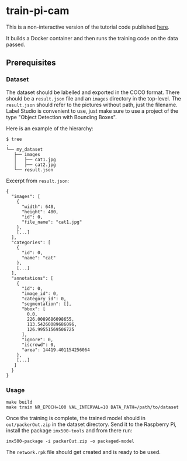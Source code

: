 # train-pi-cam

This is a non-interactive version of the tutorial code published [here](https://github.com/SonySemiconductorSolutions/aitrios-rpi-tutorials-ai-model-training).

It builds a Docker container and then runs the training code on the data passed.

## Prerequisites
### Dataset

The dataset should be labelled and exported in the COCO format. There should be
a `result.json` file and an `images` directory in the top-level. The
`result.json` should refer to the pictures without path, just the filename.
Label Studio is convenient to use, just make sure to use a project of the type
"Object Detection with Bounding Boxes".

Here is an example of the hierarchy:

```
$ tree
.
└── my_dataset
   ├── images
   │   ├── cat1.jpg
   │   ├── cat2.jpg
   └── result.json
```

Excerpt from `result.json`:

```
{
  "images": [
    {
      "width": 640,
      "height": 480,
      "id": 0,
      "file_name": "cat1.jpg"
    },
    [...]
  ],
  "categories": [
    {
      "id": 0,
      "name": "cat"
    },
    [...]
  ],
  "annotations": [
    {
      "id": 0,
      "image_id": 0,
      "category_id": 0,
      "segmentation": [],
      "bbox": [
        0.0,
        226.0089686098655,
        113.54260089686096,
        126.99551569506725
      ],
      "ignore": 0,
      "iscrowd": 0,
      "area": 14419.401154256064
    },
    [...]
   ]
  }
}
```


### Usage
```
make build
make train NR_EPOCH=100 VAL_INTERVAL=10 DATA_PATH=/path/to/dataset
```

Once the training is complete, the trained model should in `out/packerOut.zip` in the dataset
directory. Send it to the Raspberry Pi, install the package `imx500-tools` and from there run:

```
imx500-package -i packerOut.zip -o packaged-model
```

The `network.rpk` file should get created and is ready to be used.
